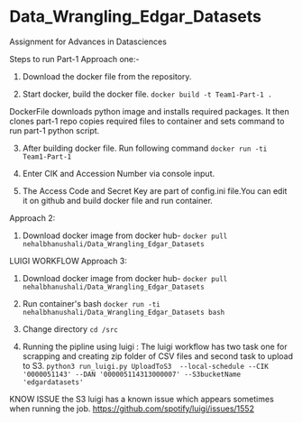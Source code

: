 # Data_Wrangling_Edgar_Datasets
Assignment for Advances in Datasciences 


Steps to run Part-1
Approach one:-
1. Download the docker file from the repository.

2. Start docker, build the docker file.
```docker build -t Team1-Part-1 . ```

DockerFile downloads python image and installs required packages. It then clones part-1 repo copies required files to container and sets command to run part-1 python script.

3. After building docker file. Run following command
```docker run -ti Team1-Part-1 ```

4. Enter CIK and Accession Number via console input. 
5. The Access Code and Secret Key are part of config.ini file.You can  edit it on github and build docker file and run container.

Approach 2:

1. Download docker image from docker hub- 
```docker pull nehalbhanushali/Data_Wrangling_Edgar_Datasets```


LUIGI WORKFLOW
Approach 3:

1. Download docker image from docker hub- 
```docker pull nehalbhanushali/Data_Wrangling_Edgar_Datasets```

2. Run container's bash
```docker run -ti nehalbhanushali/Data_Wrangling_Edgar_Datasets bash```

3. Change directory 
```cd /src```

4. Running the pipline using luigi : The luigi workflow has two task one for scrapping and creating zip folder of CSV files and second task to upload to S3.
```python3 run_luigi.py UploadToS3  --local-schedule --CIK '0000051143' --DAN '000005114313000007' --S3bucketName 'edgardatasets' ```

KNOW ISSUE
the S3 luigi has a known  issue which appears sometimes when running the job.
https://github.com/spotify/luigi/issues/1552

